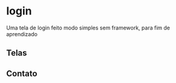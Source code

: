 # login
<p>Uma tela de login feito modo simples sem framework, para fim de aprendizado</p>

## Telas

## Contato
